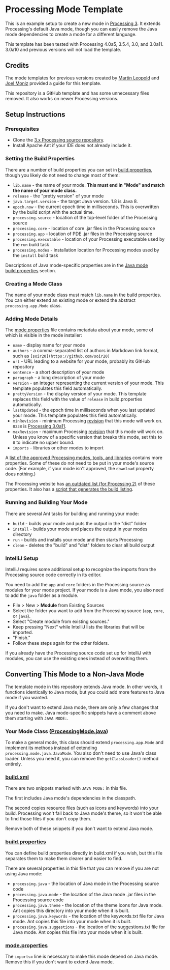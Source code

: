 # Processing Mode Template
This is an example setup to create a new mode in [Processing 3](https://processing.org/). It extends Processing's default Java mode, though you can easily remove the Java mode dependencies to create a mode for a different language.

This template has been tested with Processing 4.0a5, 3.5.4, 3.0, and 3.0a11. 3.0a10 and previous versions will not load the template.

## Credits
The mode templates for previous versions created by [Martin Leopold](https://github.com/martinleopold/TemplateMode) and [Joel Moniz](https://github.com/joelmoniz/TemplateMode/tree/3.0-compatibility) provided a guide for this template.

This repository is a GitHub template and has some unnecessary files removed. It also works on newer Processing versions.

## Setup Instructions
### Prerequisites
* Clone the [3.x Processing source repository](https://github.com/processing/processing).
* Install Apache Ant if your IDE does not already include it.

### Setting the Build Properties
There are a number of build properties you can set in [build.properties](build.properties), though you likely do not need to change most of them:
* `lib.name` - the name of your mode. **This must end in "Mode" and match the name of your mode class.**
* `release` - the "pretty version" of your mode
* `java.target.version` - the target Java version. 1.8 is Java 8.
* `epoch.now` - the current epoch time in milliseconds. This is overwritten by the build script with the actual time.
* `processing.source` - location of the top-level folder of the Processing source
* `processing.core` - location of core .jar files in the Processing source
* `processing.app` - location of PDE .jar files in the Processing source
* `processing.executable` - location of your Processing executable used by the `run` build task
* `processing.modes` - installation location for Processing modes used by the `install` build task

Descriptions of Java mode-specific properties are in the [Java mode build.properties](#buildproperties) section.

### Creating a Mode Class
The name of your mode class must match `lib.name` in the build properties. You can either extend an existing mode or extend the abstract `processing.app.Mode` class.

### Adding Mode Details
The [mode.properties](resources/mode.properties) file contains metadata about your mode, some of which is visible in the mode installer:
* `name` - display name for your mode
* `authors` - a comma-separated list of authors in Markdown link format, such as `[soir20](https://github.com/soir20)`
* `url` - URL leading to a website for your mode, probably its GitHub repository
* `sentence` - a short description of your mode
* `paragraph` - a long description of your mode
* `version` - an integer representing the current version of your mode. This template populates this field automatically.
* `prettyVersion` - the display version of your mode. This template replaces this field with the value of `release` in build.properties automatically.
* `lastUpdated` - the epoch time in milliseconds when you last updated your mode. This template populates this field automatically.
* `minRevision` - minimum Processing [revision](https://raw.githubusercontent.com/processing/processing/master/build/shared/revisions.txt) that this mode will work on. `0238` is [Processing 3.0a11](https://github.com/processing/processing/releases/tag/processing-0238-3.0a11).
* `maxRevision` - maximum Processing [revision](https://raw.githubusercontent.com/processing/processing/master/build/shared/revisions.txt) that this mode will work on. Unless you know of a specific version that breaks this mode, set this to `0` to indicate no upper bound.
* `imports` - libraries or other modes to import

A [list of the approved Processing modes, tools, and libraries](http://download.processing.org/contribs) contains more properties. Some of these do not need to be put in your mode's source code. (For example, if your mode isn't approved, the `download` property does nothing.)

The Processing website has [an outdated list (for Processing 2)](https://processing.org/books/gswp_2e.txt) of these properties. It also has a [script that generates the build listing](https://processing.org/contrib_generate/build_listing.py).

### Running and Building Your Mode
There are several Ant tasks for building and running your mode:
* `build` - builds your mode and puts the output in the "dist" folder
* `install` - builds your mode and places the output in your modes directory 
* `run` - builds and installs your mode and then starts Processing
* `clean` - deletes the "build" and "dist" folders to clear all build output

### IntelliJ Setup
IntelliJ requires some additional setup to recognize the imports from the Processing source code correctly in its editor.

You need to add the `app` and `core` folders in the Processing source as modules for your mode project. If your mode is a Java mode, you also need to add the `java` folder as a module.
* File > New > **Module** from Existing Sources
* Select the folder you want to add from the Processing source (`app`, `core`, or `java`).
* Select "Create module from existing sources."
* Keep pressing "Next" while IntelliJ lists the libraries that will be imported.
* "Finish."
* Follow these steps again for the other folders.

If you already have the Processing source code set up for IntelliJ with modules, you can use the existing ones instead of overwriting them.

## Converting This Mode to a Non-Java Mode
The template mode in this repository extends Java mode. In other words, it functions identically to Java mode, but you could add more features to Java mode if you wanted.

If you don't want to extend Java mode, there are only a few changes that you need to make. Java mode-specific snippets have a comment above them starting with `JAVA MODE:`.

### Your Mode Class ([ProcessingMode.java](src/io/github/soir20/mode/processingmode/ProcessingMode.java))
To make a general mode, this class should extend `processing.app.Mode` and implement its methods instead of extending `processing.mode.java.JavaMode`. You also don't need to use Java's class loader. Unless you need it, you can remove the `getClassLoader()` method entirely.

### [build.xml](build.xml)
There are two snippets marked with `JAVA MODE:` in this file.

The first includes Java mode's dependencies in the classpath.

The second copies resource files (such as icons and keywords) into your build. Processing won't fall back to Java mode's theme, so it won't be able to find those files if you don't copy them.

Remove both of these snippets if you don't want to extend Java mode.

### [build.properties](build.properties)
You can define build properties directly in build.xml if you wish, but this file separates them to make them clearer and easier to find.

There are several properties in this file that you can remove if you are not using Java mode:
* `processing.java` - the location of Java mode in the Processing source code
* `processing.java.mode` - the location of the Java mode .jar files in the Processing source code
* `processing.java.theme` - the location of the theme icons for Java mode. Ant copies this directory into your mode when it is built.
* `processing.java.keywords` - the location of the keywords.txt file for Java mode. Ant copies this file into your mode when it is built.
* `processing.java.suggestions` - the location of the suggestions.txt file for Java mode. Ant copies this file into your mode when it is built.

### [mode.properties](resources/mode.properties)
The `imports=` line is necessary to make this mode depend on Java mode. Remove this if you don't want to extend Java mode.